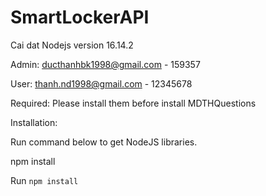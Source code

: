 # SmartLockerAPI
 Cai dat Nodejs version 16.14.2
 
 Admin: ducthanhbk1998@gmail.com - 159357

User: thanh.nd1998@gmail.com - 12345678

Required: Please install them before install MDTHQuestions

Installation:

Run command below to get NodeJS libraries.

npm install

Run `npm install`
 
 
